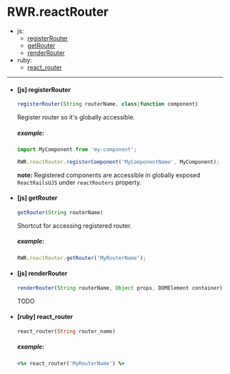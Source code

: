 # RWR.reactRouter

* js:
    *  [registerRouter](./integrations/js-reactrouter)
    *  [getRouter](./integrations/js-getrouter)
    *  [renderRouter](./integrations/js-renderrouter)
* ruby:
    *  [react_router](./integrations/ruby-reactrouter)

---



* #### [js] registerRouter
  ```js
  registerRouter(String routerName, class|function component)
  ```

  Register router so it's globally accessible.

  ##### example:

  ```js
  import MyComponent from 'my-component';

  RWR.reactRouter.registerComponent('MyComponentName', MyComponent);
  ```

  **note:** Registered components are accessible in globally exposed `ReactRailsUJS` under `reactRouters` property.

* #### [js] getRouter

  ```js
  getRouter(String routerName)
  ```

  Shortcut for accessing registered router.

  ##### example:

  ```js
  RWR.reactRouter.getRouter('MyRouterName');
  ```

* #### [js] renderRouter

  ```js
  renderRouter(String routerName, Object props, DOMElement container)
  ```

  TODO
  
* #### [ruby] react_router

  ```ruby
  react_router(String router_name)
  ```

  ##### example:

  ```ruby
  <%= react_router('MyRouterName') %>
  ```